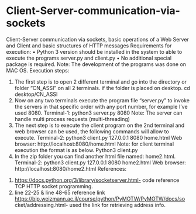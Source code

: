 # Client-Server-communication-via-sockets
Client-Server communication via sockets, basic operations of a Web Server and Client and basic structures of HTTP messages
Requirements for execution:
• Python 3 version should be installed in the system to able to
execute the programs server.py and client.py
• No additional special package is required.
Note: The development of the programs was done on MAC OS.
Execution steps:
1. The first step is to open 2 different terminal and go into the
directory or folder “CN_ASSI” on all 2 terminals. if the folder is
placed on desktop.
cd desktop/CN_ASSI
2. Now on any two terminals execute the program file “server.py” to
invoke the servers in that specific order with any port number, for
example I’ve used 8080.
Terminal-1: python3 server.py 8080
Note: The server can handle multi process requests (multi-threading)
3. The next step is to execute the client program on the 2nd terminal
and web browser can be used, the following commands will allow
to execute.
Terminal-2: python3 client.py 127.0.0.1 8080 home.html
Web browser: http://localhost:8080/home.html
Note: for client terminal execution the format is as below.
Python3 client.py <host> <port> <filename with extension>
4. In the zip folder you can find another html file named:
home2.html.
Terminal-2: python3 client.py 127.0.0.1 8080 home2.html
Web browser: http://localhost:8080/home2.html
References:
1) https://docs.python.org/3/library/socketserver.html- code reference
TCP HTTP socket programming.
2) line 22-25 & line 48-65 reference link
https://bip.weizmann.ac.il/course/python/PyMOTW/PyMOTW/docs/so
cket/addressing.html- used the link for retrieving address info.
